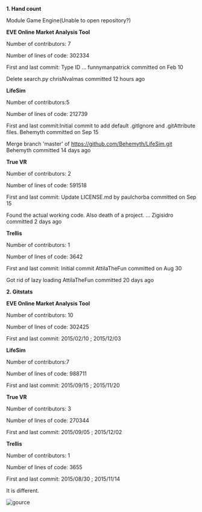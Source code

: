 **1. Hand count**

Module Game Engine(Unable to open repository?)

**EVE Online Market Analysis Tool**

Number of contributors: 7 

Number of lines of code: 302334

First and last commit: Type ID … funnymanpatrick committed on Feb 10

Delete search.py chrisNvalmas committed 12 hours ago

**LifeSim**

Number of contributors:5

Number of lines of code: 212739

First and last commit:Initial commit to add default .gitIgnore and .gitAttribute files. Behemyth committed on Sep 15

Merge branch 'master' of https://github.com/Behemyth/LifeSim.git Behemyth committed 14 days ago

**True VR**

Number of contributors: 2

Number of lines of code: 591518

First and last commit:  Update LICENSE.md by paulchorba committed on Sep 15 

Found the actual working code. Also death of a project. … Zigisidro committed 2 days ago

**Trellis**

Number of contributors: 1

Number of lines of code: 3642

First and last commit: Initial commit AttilaTheFun committed on Aug 30 

Got rid of lazy loading AttilaTheFun committed 20 days ago


**2. Gitstats**

**EVE Online Market Analysis Tool**

Number of contributors: 10

Number of lines of code: 302425

First and last commit: 2015/02/10 ; 2015/12/03

**LifeSim**

Number of contributors:7

Number of lines of code: 988711

First and last commit: 2015/09/15 ; 2015/11/20

**True VR**

Number of contributors: 3

Number of lines of code: 270344

First and last commit:  2015/09/05 ; 2015/12/02

**Trellis**

Number of contributors: 1

Number of lines of code: 3655

First and last commit: 2015/08/30 ; 2015/11/14


It is different.

![gource](https://cloud.githubusercontent.com/assets/6697754/11591327/f3953ec0-9a64-11e5-95c5-1fabe9f30b3c.jpg)
